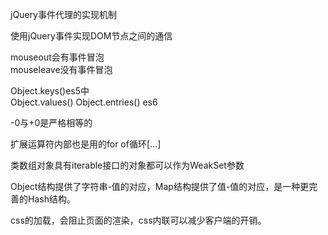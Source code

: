 jQuery事件代理的实现机制    

使用jQuery事件实现DOM节点之间的通信  

mouseout会有事件冒泡  
mouseleave没有事件冒泡  

Object.keys()es5中  
Object.values() Object.entries() es6  

-0与+0是严格相等的  

扩展运算符内部也是用的for of循环[...]

类数组对象具有iterable接口的对象都可以作为WeakSet参数  

Object结构提供了字符串-值的对应，Map结构提供了值-值的对应，是一种更完善的Hash结构。    

css的加载，会阻止页面的渲染，css内联可以减少客户端的开销。  



